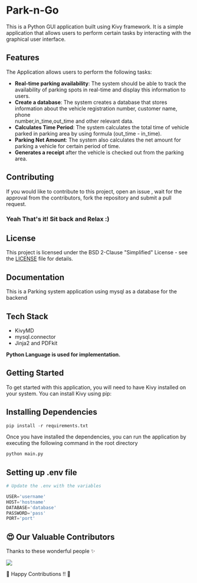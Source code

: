 # Park-n-Go

This is a Python GUI application built using Kivy framework. It is a simple application that allows users to perform certain tasks by interacting with the graphical user interface.

## Features
The Application allows users to perform the following tasks:

* **Real-time parking availability**: The system should be able to track the availability of parking spots in real-time and display this information to users.
* **Create a database**: The system creates a database that stores information about the vehicle registration number, customer name, phone       
    number,in_time,out_time and other relevant data. 
* **Calculates Time Period**: The system calculates the total time of vehicle parked in parking area by using formula (out_time - in_time).
* **Parking Net Amount**: The system also calculates the net amount for parking a vehicle for certain period of time.
* **Generates a receipt** after the vehicle is checked out from the parking area.

## Contributing
If you would like to contribute to this project, open an issue , wait for the approval from the contributors, fork the repository and submit a pull request.
### Yeah That's it! Sit back and Relax :)

## License
This project is licensed under the BSD 2-Clause "Simplified" License - see the [LICENSE](LICENSE) file for details.

## Documentation
This is a Parking system application using mysql as a database for the backend

## Tech Stack
* KivyMD
* mysql.connector
* Jinja2 and PDFkit

**Python Language is used for implementation.**

## Getting Started
To get started with this application, you will need to have Kivy installed on your system. You can install Kivy using pip:

## Installing Dependencies
```python
pip install -r requirements.txt
```
Once you have installed the dependencies, you can run the application by executing the following command in the root directory 

```python
python main.py
```

## Setting up .env file

```python
# Update the .env with the variables

USER='username'
HOST='hostname'
DATABASE='database'
PASSWORD='pass'
PORT='port'
```

## 😍 Our Valuable Contributors

Thanks to these wonderful people ✨

<a href="https://github.com/pooranjoyb/Park-n-Go/graphs/contributors">
  <img src="https://contrib.rocks/image?repo=pooranjoyb/Park-n-Go" />
</a>

💙 Happy Contributions !! 💙

